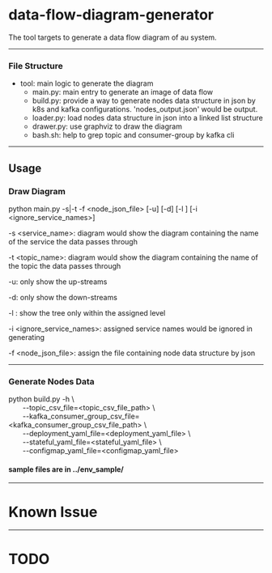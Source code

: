 # data-flow-diagram-generator
The tool targets to generate a data flow diagram of au system.

---
### File Structure
- tool: main logic to generate the diagram
  - main.py: main entry to generate an image of data flow 
  - build.py: provide a way to generate nodes data structure in json by k8s and kafka configurations. 'nodes_output.json' would be output.
  - loader.py: load nodes data structure in json into a linked list structure
  - drawer.py: use graphviz to draw the diagram
  - bash.sh: help to grep topic and consumer-group by kafka cli

---
## Usage
### Draw Diagram
python main.py -s|-t <name> -f <node_json_file> [-u] [-d] [-l <level>] [-i <ignore_service_names>]

-s <service_name>: diagram would show the diagram containing the name of the service the data passes through 

-t <topic_name>: diagram would show the diagram containing the name of the topic the data passes through

-u: only show the up-streams

-d: only show the down-streams 

-l <level>: show the tree only within the assigned level

-i <ignore_service_names>: assigned service names would be ignored in generating

-f <node_json_file>: assign the file containing node data structure by json

---
### Generate Nodes Data
python build.py -h \\  
&ensp;&ensp;&ensp;&ensp;--topic_csv_file=<topic_csv_file_path> \\  
&ensp;&ensp;&ensp;&ensp;--kafka_consumer_group_csv_file=<kafka_consumer_group_csv_file_path> \\  
&ensp;&ensp;&ensp;&ensp;--deployment_yaml_file=<deployment_yaml_file> \\  
&ensp;&ensp;&ensp;&ensp;--stateful_yaml_file=<stateful_yaml_file> \\  
&ensp;&ensp;&ensp;&ensp;--configmap_yaml_file=<configmap_yaml_file>

#### sample files are in ../env_sample/ 

---

# Known Issue


---

# TODO
